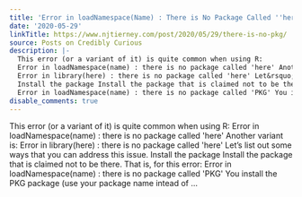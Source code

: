 ```yaml
---
title: 'Error in loadNamespace(Name) : There is No Package Called ''here'''
date: '2020-05-29'
linkTitle: https://www.njtierney.com/post/2020/05/29/there-is-no-pkg/
source: Posts on Credibly Curious
description: |-
  This error (or a variant of it) is quite common when using R:
  Error in loadNamespace(name) : there is no package called 'here' Another variant is:
  Error in library(here) : there is no package called 'here' Let&rsquo;s list out some ways that you can address this issue.
  Install the package Install the package that is claimed not to be there. That is, for this error:
  Error in loadNamespace(name) : there is no package called 'PKG' You install the PKG package (use your package name intead of ...
disable_comments: true
---
```

This error (or a variant of it) is quite common when using R:
Error in loadNamespace(name) : there is no package called 'here' Another variant is:
Error in library(here) : there is no package called 'here' Let&rsquo;s list out some ways that you can address this issue.
Install the package Install the package that is claimed not to be there. That is, for this error:
Error in loadNamespace(name) : there is no package called 'PKG' You install the PKG package (use your package name intead of ...